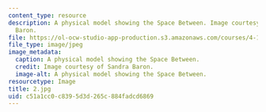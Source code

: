 ```yaml
---
content_type: resource
description: A physical model showing the Space Between. Image courtesy of Sandra
  Baron.
file: https://ol-ocw-studio-app-production.s3.amazonaws.com/courses/4-171-the-space-between-workshop-fall-2004/c51a1cc0c8395d3d265c884fadcd6869_2.jpg
file_type: image/jpeg
image_metadata:
  caption: A physical model showing the Space Between.
  credit: Image courtesy of Sandra Baron.
  image-alt: A physical model showing the Space Between.
resourcetype: Image
title: 2.jpg
uid: c51a1cc0-c839-5d3d-265c-884fadcd6869
---
```

